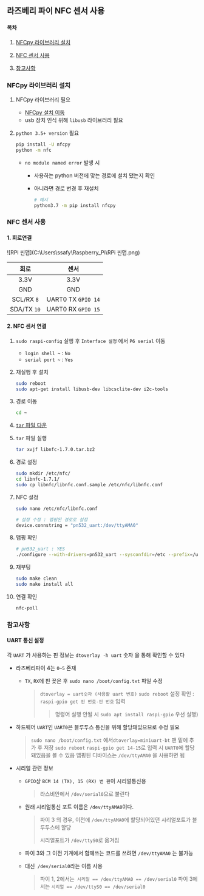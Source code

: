 ## 라즈베리 파이 NFC 센서 사용

#### 목차

1. [NFCpy 라이브러리 설치](#nfcpy-라이브러리-설치)

2. [NFC 센서 사용](#nfc-센서-사용)

3. [참고사항](#참고사항)

   

###  NFCpy 라이브러리 설치

1. NFCpy 라이브러리 필요
   * [NFCpy 설치 이동](https://nfcpy.readthedocs.io/en/latest/topics/get-started.html) 
   * usb 장치 인식 위해 `libusb` 라이브러리 필요

2. `python 3.5+ version` 필요

   ```bash
   pip install -U nfcpy
   python -m nfc
   ```

   * `no module named error` 발생 시

     * 사용하는 python 버전에 맞는 경로에 설치 됐는지 확인

     * 아니라면 경로 변경 후 재설치

       ```bash
       # 예시
       python3.7 -m pip install nfcpy
       ```

       

### NFC 센서 사용

#### 1. 회로연결

![RPi 핀맵](C:\Users\ssafy\Raspberry_Pi\RPi 핀맵.png)

|    회로     |        센서        |
| :---------: | :----------------: |
|    3.3V     |        3.3V        |
|     GND     |        GND         |
| SCL/RX `8`  | UART0 TX `GPIO 14` |
| SDA/TX `10` | UART0 RX `GPIO 15` |



#### 2. NFC 센서 연결

1. `sudo raspi-config` 실행 후 `Interface 설정` 에서 `P6 serial` 이동

   * `login shell ~` : `No`
   * `serial port ~` : `Yes`

2. 재실행 후 설치

   ```bash
   sudo reboot
   sudo apt-get install libusb-dev libcsclite-dev i2c-tools
   ```

3. 경로 이동

   ```bash
   cd ~
   ```

4. [`tar` 파일 다운](https://src.fedoraproject.org/repo/pkgs/libnfc/libnfc-1.7.0.tar.bz2/8d8aced79cc0859c605c04d59e4484b3/)

5. `tar` 파일 실행

   ```bash
   tar xvjf libnfc-1.7.0.tar.bz2
   ```

6. 경로 설정

   ```bash
   sudo mkdir /etc/nfc/
   cd libnfc-1.7.1/
   sudo cp libnfc/libnfc.conf.sample /etc/nfc/libnfc.conf
   ```

7. NFC 설정

   ```bash
   sudo nano /etc/nfc/libnfc.conf
   
   # 설정 수정 : 맵핑된 경로로 설정
   device.connstring = "pn532_uart:/dev/ttyAMA0"
   ```

8. 맵핑 확인

   ```bash
   # pn532_uart : YES
   ./configure --with-drivers=pn532_uart --sysconfdir=/etc --prefix=/usr
   ```

9. 재부팅

   ```bash
   sudo make clean 
   sudo make install all
   ```

10. 연결 확인

    ```bash
    nfc-poll
    ```



### 참고사항

#### UART 통신 설정

각 `UART` 가 사용하는 핀 정보는 `dtoverlay -h uart` 숫자 을 통해 확인할 수 있다 

* 라즈베리파이 4는 `0~5` 존재

  * `TX`, `RX`에 핀 꽂은 후 `sudo nano /boot/config.txt` 파일 수정

    > `dtoverlay = uart숫자 (사용할 uart 번호)` 
    >  `sudo reboot`
    >  설정 확인 : `raspi-gpio get 핀 번호-핀 번호` 입력 
    >
    > > 명령어 실행 안될 시 `sudo apt install raspi-gpio` 우선 실행)

* 하드웨어 `UART`인 `UART0`은 블루투스 통신을 위해 할당돼있으므로 수정 필요

  > `sudo nano /boot/config.txt` 에서` dtoverlay=miniuart-bt ` 맨 밑에 추가 후 저장
  > `sudo reboot` 
  > `raspi-gpio get 14-15`로 입력 시 `UART0`에 할당돼있음을 볼 수 있음
  > 맵핑된 디바이스는 `/dev/ttyAMA0` 을 사용하면 됨

* 시리얼 관련 정보

  * `GPIO`상 `BCM 14 (TX), 15 (RX) 번 핀`이 시리얼통신용 

    > 라스비안에서 `/dev/serial0`으로 불린다

  * 원래 시리얼통신 포트 이름은 `/dev/ttyAMA0`이다. 

    > 파이 3 의 경우, 이전에  `/dev/ttyAMA0`에 할당되어있던 시리얼포트가 블루투스에 할당 
    >
    > 시리얼포트가 `/dev/ttyS0`로 옮겨짐

  * 파이 3와 그 이전 기계에서 함께쓰는 코드를 쓰려면 `/dev/ttyAMA0` 는 불가능

  * 대신` /dev/serial0`라는 이름 사용

    > 파이 1, 2에서는` 시리얼 == /dev/ttyAMA0 == /dev/serial0` 
    > 파이 3에서는 `시리얼 == /dev/ttyS0 == /dev/serial0` 